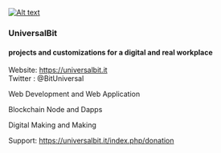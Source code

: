 
[![Alt text](https://github.com/universalbit-dev/papirus-icon-theme/blob/master/Papirus/64x64/places/folder-white-development.svg)](https://universalbit.it)

### UniversalBit 

#### projects and customizations for a digital and real workplace

Website: https://universalbit.it    
Twitter : @BitUniversal


Web Development and Web Application

Blockchain Node and Dapps

Digital Making and Making

Support: https://universalbit.it/index.php/donation
